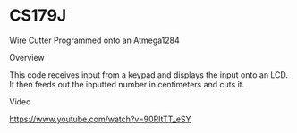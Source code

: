 # CS179J
Wire Cutter
Programmed onto an Atmega1284

Overview

This code receives input from a keypad and displays the input onto an LCD.  It then feeds out the inputted number
in centimeters and cuts it.

Video

https://www.youtube.com/watch?v=90RltTT_eSY
